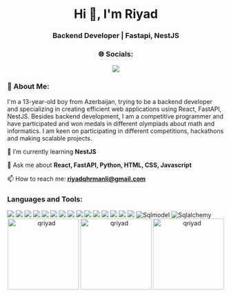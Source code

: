 <h1 align="center">Hi 👋, I'm Riyad</h1>
<h3 align="center">Backend Developer | Fastapi, NestJS</h3>
<h3 align="center">🌐 Socials:</h3>
<p align = "center">
  <a href = "https://www.instagram.com/qahramanli_riyad/"><img src = "https://img.shields.io/badge/Instagram-C802F5.svg?style=for-the-badge&logo=instagram&logoColor=white"></img></a>
</p>
<h3 align = "left">💫 About Me:</h3>
<p align = "left">I'm a 13-year-old boy from Azerbaijan, trying to be a backend developer and specializing in creating efficient web applications using React, FastAPI, NestJS. Besides backend development, I am a competitive programmer and have participated and won medals in different olympiads about math and informatics. I am keen on participating in different competitions, hackathons and making scalable projects.</p>

🌱 I’m currently learning **NestJS**

💬 Ask me about **React, FastAPI, Python, HTML, CSS, Javascript**

📫 How to reach me: **riyadqhrmanli@gmail.com**

<h3 align="left">Languages and Tools:</h3>
<div>
  <img src = "https://img.shields.io/badge/Bootstrap-7952B3.svg?style=for-the-badge&logo=bootstrap&logoColor=white"></img>
  <img src = "https://img.shields.io/badge/C++-00599C.svg?style=for-the-badge&logo=cplusplus&logoColor=white"></img>
  <img src = "https://img.shields.io/badge/CSS3-1572B6.svg?style=for-the-badge&logo=css3&logoColor=white"></img>
  <img src = "https://img.shields.io/badge/Docker-2496ED.svg?style=for-the-badge&logo=docker&logoColor=white"></img>
  <img src = "https://img.shields.io/badge/Git-F05032.svg?style=for-the-badge&logo=git&logoColor=white"></img>
  <img src = "https://img.shields.io/badge/HTML5-E34F26.svg?style=for-the-badge&logo=html5&logoColor=white"></img>
  <img src = "https://img.shields.io/badge/JavaScript-F7DF1E.svg?style=for-the-badge&logo=javascript&logoColor=black"></img>
  <img src = "https://img.shields.io/badge/MySQL-4479A1.svg?style=for-the-badge&logo=mysql&logoColor=white"></img>
  <img src = "https://img.shields.io/badge/NestJS-E0234E.svg?style=for-the-badge&logo=nestjs&logoColor=white"></img>
  <img src = "https://img.shields.io/badge/PostgreSQL-4169E1.svg?style=for-the-badge&logo=postgresql&logoColor=white"></img>
  <img src = "https://img.shields.io/badge/Postman-FF6C37.svg?style=for-the-badge&logo=postman&logoColor=white"></img>
  <img src = "https://img.shields.io/badge/Python-3776AB.svg?style=for-the-badge&logo=python&logoColor=white"></img>
  <img src = "https://img.shields.io/badge/React-61DAFB.svg?style=for-the-badge&logo=react&logoColor=black"></img>
  <img src = "https://img.shields.io/badge/SQLite-003B57.svg?style=for-the-badge&logo=sqlite&logoColor=white"></img>
  <img src = "https://img.shields.io/badge/TypeScript-3178C6.svg?style=for-the-badge&logo=typescript&logoColor=white"></img>
  <img src="https://img.shields.io/badge/SQLModel-3776AB.svg?style=for-the-badge&logo=python&logoColor=white" alt="Sqlmodel">
  <img src="https://img.shields.io/badge/SQLAlchemy-3776AB.svg?style=for-the-badge&logo=python&logoColor=white" alt="Sqlalchemy">
</div>

<div align="center">
  <img src="https://github-readme-stats.vercel.app/api/top-langs?username=qriyad&show_icons=true&locale=en&layout=compact&theme=dark" alt="qriyad" height=165 />
  <img src="https://github-readme-stats.vercel.app/api?username=qriyad&show_icons=true&locale=en&theme=dark" alt="qriyad" height=165 />
  <img src="https://github-readme-streak-stats.herokuapp.com/?user=qriyad&theme=dark" alt="qriyad" height=165 />
</div>
